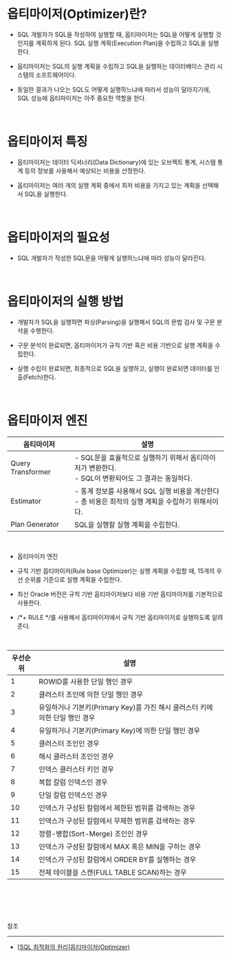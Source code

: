 # 옵티마이저(Optimizer)란?

- SQL 개발자가 SQL을 작성하여 실행할 때, 옵티마이저는 SQL을 어떻게 실행할 것인지를 계획하게 된다.
SQL 실행 계획(Execution Plan)을 수립하고 SQL을 실행한다.

- 옵티마이저는 SQL의 실행 계획을 수립하고 SQL을 실행하는 데이터베이스 관리 시스템의 소프트웨어이다.

- 동일한 결과가 나오는 SQL도 어떻게 실행하느냐에 따라서 성능이 달라지기에, SQL 성능에 옵티마이저는 아주 중요한 역할을 한다.

<br/>


# 옵티마이저 특징

- 옵티마이저는 데이터 딕셔너리(Data Dictionary)에 있는 오브젝트 통계, 시스템 통계 등의 정보를 사용해서 예상되는 비용을 산정한다.

- 옵티마이저는 여러 개의 실행 계획 중에서 최저 비용을 가지고 있는 계획을 선택해서 SQL을 실행한다.

<br/>

# 옵티마이저의 필요성

- SQL 개발자가 작성한 SQL문을 어떻게 실행하느냐에 따라 성능이 달라진다.

<br/>

# 옵티마이저의 실행 방법

- 개발자가 SQL을 실행하면 파싱(Parsing)을 실행해서 SQL의 문법 검사 및 구문 분석을 수행한다.

- 구문 분석이 완료되면, 옵티마이저가 규칙 기반 혹은 비용 기반으로 실행 계획을 수립한다.

- 실행 수립이 완료되면, 최종적으로 SQL을 실행하고, 실행이 완료되면 데이터를 인출(Fetch)한다.

<br/>

# 옵티마이저 엔진

|옵티마이저|설명|
|---|---|
|Query Transformer|	- SQL문을 효율적으로 실행하기 위해서 옵티마이저가 변환한다. <br/> - SQL이 변환되어도 그 결과는 동일하다.|
|Estimator|	- 통계 정보를 사용해서 SQL 실행 비용을 계산한다 <br/> - 총 비용은 최적의 실행 계획을 수립하기 위해서이다. |
| Plan Generator|	SQL을 실행할 실행 계획을 수립한다.|

<br/>

- 옵티마이저 엔진

- 규칙 기반 옵티마이저(Rule base Optimizer)는 실행 계획을 수립할 때, 15개의 우선 순위를 기준으로 실행 계획을 수립한다.

- 최신 Oracle 버전은 규칙 기반 옵티마이저보다 비용 기반 옵티마이저를 기본적으로 사용한다.

- /*+ RULE */를 사용해서 옵티마이저에서 규칙 기반 옵티마이저로 실행하도록 알려준다.

<br/>

|우선순위|설명|
|---|---|
|1|	ROWID를 사용한 단일 행인 경우|
|2|	클러스터 조인에 의한 단일 행인 경우|
|3|	유일하거나 기본키(Primary Key)를 가진 해시 클러스터 키에 의한 단일 행인 경우|
|4|	유일하거나 기본키(Primary Key)에 의한 단일 행인 경우|
|5|	클러스터 조인인 경우|
|6|	해시 클러스터 조인인 경우|
|7|	인덱스 클러스터 키인 경우|
|8|	복합 칼럼 인덱스인 경우|
|9|	단일 칼럼 인덱스인 경우|
|10|	인덱스가 구성된 칼럼에서 제한된 범위를 검색하는 경우|
|11|	인덱스가 구성된 칼럼에서 무제한 범위를 검색하는 경우|
|12|	정렬-병합(Sort-Merge) 조인인 경우|
|13|	인덱스가 구성된 칼럼에서 MAX 혹은 MIN을 구하는 경우|
|14|	인덱스가 구성된 칼럼에서 ORDER BY를 실행하는 경우|
|15|	전체 테이블을 스캔(FULL TABLE SCAN)하는 경우|


<br/><br/><br/><br/>


참조

---

- [[SQL 최적화의 원리]옵티마이저(Optimizer)](https://velog.io/@yewon-july/Optimizer)


